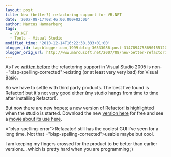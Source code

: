 ```yaml
---
layout: post
title: New (better?) refactoring support for VB.NET
date: '2007-08-17T08:46:00.000+02:00'
author: Marcus Hammarberg
tags:
  - VB.NET
  - Tools - Visual Studio
modified_time: '2010-12-14T16:22:38.333+01:00'
blogger_id: tag:blogger.com,1999:blog-36533086.post-3147894758690155120
blogger_orig_url: http://www.marcusoft.net/2007/08/new-better-refactoring-support-for.html
---
```


As I've [written
before](http://marcushammarberg.blogspot.com/2007/06/refactoring-support-for-vb.html)
the <span id="SPELLING_ERROR_0" class="blsp-spelling-error"><span
id="SPELLING_ERROR_0"
class="blsp-spelling-error">refactoring</span></span> support in Visual
Studio 2005 is non-<span>="blsp-spelling-corrected">existing</span> (or at least very very
bad) for Visual Basic.

So we have to settle with third party products. The best <span
id="SPELLING_ERROR_2" class="blsp-spelling-corrected">I've</span> found
is <span id="SPELLING_ERROR_3" class="blsp-spelling-error"><span>Refactor</span></span>! but it's not very
good either (my studio hangs from time to time after <span
id="SPELLING_ERROR_4" class="blsp-spelling-corrected">installing</span>
<span id="SPELLING_ERROR_5" class="blsp-spelling-error"><span>Refactor</span></span>!).

But now there are new hopes; a new version of <span
id="SPELLING_ERROR_6" class="blsp-spelling-error"><span>Refactor</span></span>! is highlighted when
the studio is started. Download the new [version
here](http://downloads.devexpress.com/IDETools/VB/RefactorVB.NET-2.5.0.exe)
for free and see a [movie about its use
here](http://msdn.microsoft.com/msdntv/episode.aspx?xml=episodes/en/20060608vbasicjs/manifest.xml).

<span>="blsp-spelling-error">Refacator</span>! still has the coolest GUI
<span id="SPELLING_ERROR_5" class="blsp-spelling-corrected">I've</span>
seen for a long time. Not that <span>="blsp-spelling-corrected">usable</span> maybe but cool.

I am keeping my fingers crossed for the product to be better than
earlier versions... which is pretty hard when you are programming ;)
